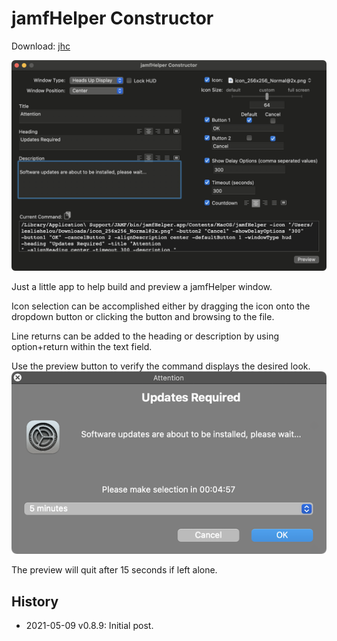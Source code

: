 # jamfHelper Constructor

Download: [jhc](https://github.com/BIG-RAT/jhc/releases/download/current/jhc.zip)

![alt text](./images/jhc.png "jamfHelper Constructor")

Just a little app to help build and preview a jamfHelper window.

Icon selection can be accomplished either by dragging the icon onto the dropdown button or clicking the button and browsing to the file.

Line returns can be added to the heading or description by using option+return within the text field.

Use the preview button to verify the command displays the desired look.
![alt text](./images/jhc_preview.png "jamfHelper preview")

The preview will quit after 15 seconds if left alone.



## History

- 2021-05-09 v0.8.9: Initial post.
